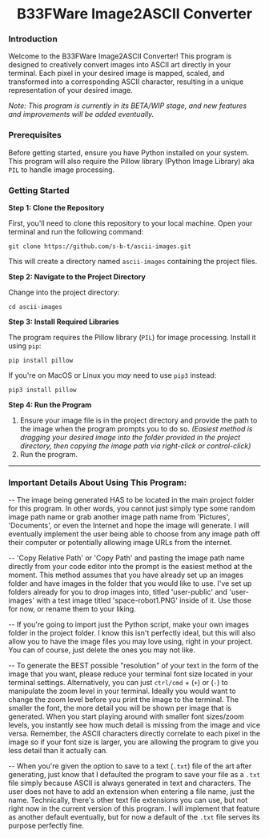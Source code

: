 <h1 align="center">B33FWare Image2ASCII Converter</h1>

### Introduction

Welcome to the B33FWare Image2ASCII Converter! This program is designed to creatively convert images into ASCII art directly in your terminal. Each pixel in your desired image is mapped, scaled, and transformed into a corresponding ASCII character, resulting in a unique representation of your desired image.

*Note: This program is currently in its BETA/WIP stage, and new features and improvements will be added eventually.*

### Prerequisites

Before getting started, ensure you have Python installed on your system. This program will also require the Pillow library (Python Image Library) aka ```PIL``` to handle image processing.

### Getting Started

**Step 1: Clone the Repository**

First, you'll need to clone this repository to your local machine. Open your terminal and run the following command:

```git clone https://github.com/s-b-t/ascii-images.git```

This will create a directory named ```ascii-images``` containing the project files.

**Step 2: Navigate to the Project Directory**

Change into the project directory:

```cd ascii-images```

**Step 3: Install Required Libraries**

The program requires the Pillow library (```PIL```) for image processing. Install it using ```pip```:

```pip install pillow```

If you're on MacOS or Linux you *may* need to use ```pip3``` instead:

```pip3 install pillow```

**Step 4: Run the Program**

1. Ensure your image file is in the project directory and provide the path to the image when the program prompts you to do so. *(Easiest method is dragging your desired image into the folder provided in the project directory, then copying the image path via right-click or control-click)*
2. Run the program.



---------------------------------------------------------------------------------------------------------------------------------------------------------------
### Important Details About Using This Program:

-- The image being generated HAS to be located in the main project folder for this program. In other words, you cannot just simply type some random image path name or grab another image path name from 'Pictures', 'Documents', or even the Internet and hope the image will generate. I will eventually implement the user being able to choose from any image path off their computer or potentially allowing image URLs from the internet.

-- 'Copy Relative Path' or 'Copy Path' and pasting the image path name directly from your code editor into the prompt is the easiest method at the moment. This method assumes that you have already set up an images folder and have images in the folder that you would like to use. I've set up folders already for you to drop images into, titled 'user-public' and 'user-images' with a test image titled 'space-robot1.PNG' inside of it. Use those for now, or rename them to your liking.

-- If you're going to import just the Python script, make your own images folder in the project folder. I know this isn't perfectly ideal, but this will also allow you to have the image files you may love using, right in your project. You can of course, just delete the ones you may not like.

-- To generate the BEST possible "resolution" of your text in the form of the image that you want, please reduce your terminal font size located in your terminal settings. Alternatively, you can just ```ctrl/cmd``` + (```+```) or (```-```) to manipulate the zoom level in your terminal. Ideally you would want to change the zoom level before you print the image to the terminal. The smaller the font, the more detail you will be shown per image that is generated. When you start playing around with smaller font sizes/zoom levels, you instantly see how much detail is missing from the image and vice versa. Remember, the ASCII characters directly correlate to each pixel in the image so if your font size is larger, you are allowing the program to give you less detail than it actually can.

-- When you're given the option to save to a text (```.txt```) file of the art after generating, just know that I defaulted the program to save your file as a ```.txt``` file simply because ASCII is always generated in text and characters. The user does not have to add an extension when entering a file name, just the name. Technically, there's other text file extensions you can use, but not right now in the current version of this program. I will implement that feature as another default eventually, but for now a default of the ```.txt``` file serves its purpose perfectly fine.
